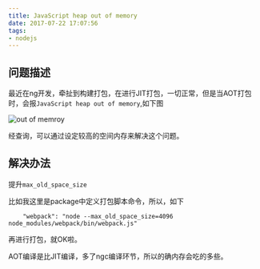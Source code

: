 ```yaml
---
title: JavaScript heap out of memory
date: 2017-07-22 17:07:56
tags:
- nodejs
---
```

## 问题描述
最近在ng开发，牵扯到构建打包，在进行JIT打包，一切正常，但是当AOT打包时，会报`JavaScript heap out of memory`,如下图


![out of memroy](http://or0g12e5e.bkt.clouddn.com/JavaScript%20heap%20out%20of%20memory.jpg)

经查询，可以通过设定较高的空间内存来解决这个问题。

## 解决办法
提升`max_old_space_size`

比如我这里是package中定义打包脚本命令，所以，如下

```
    "webpack": "node --max_old_space_size=4096 node_modules/webpack/bin/webpack.js"
```
再进行打包，就OK啦。

AOT编译是比JIT编译，多了ngc编译环节，所以的确内存会吃的多些。